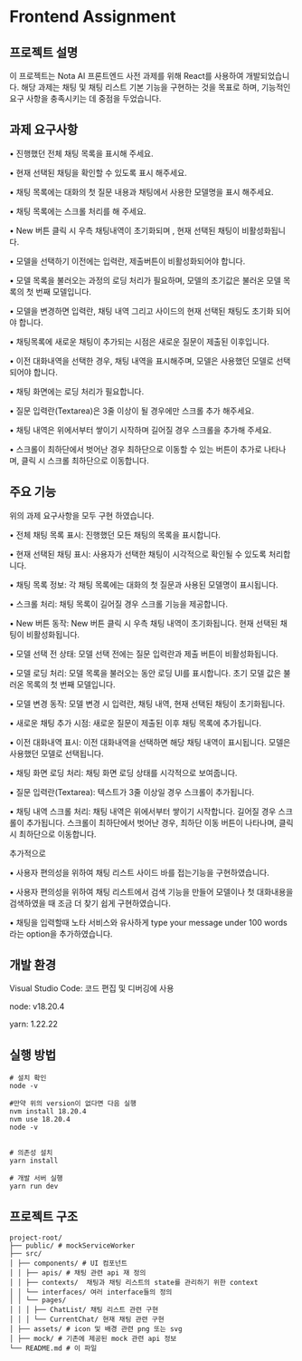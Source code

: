 # Frontend Assignment

## 프로젝트 설명

이 프로젝트는 Nota AI 프론트엔드 사전 과제를 위해 React를 사용하여 개발되었습니다.
해당 과제는 채팅 및 채팅 리스트 기본 기능을 구현하는 것을 목표로 하며, 기능적인 요구 사항을 충족시키는 데 중점을 두었습니다.

## 과제 요구사항

• 진행했던 전체 채팅 목록을 표시해 주세요.

• 현재 선택된 채팅을 확인할 수 있도록 표시 해주세요.

• 채팅 목록에는 대화의 첫 질문 내용과 채팅에서 사용한 모델명을 표시 해주세요.

• 채팅 목록에는 스크롤 처리를 해 주세요.

• New 버튼 클릭 시 우측 채팅내역이 초기화되며 , 현재 선택된 채팅이 비활성화됩니다.

• 모델을 선택하기 이전에는 입력란, 제출버튼이 비활성화되어야 합니다.

• 모델 목록을 불러오는 과정의 로딩 처리가 필요하며, 모델의 초기값은 불러온
모델 목록의 첫 번째 모델입니다.

• 모델을 변경하면 입력란, 채팅 내역 그리고 사이드의 현재 선택된 채팅도 초기화
되어야 합니다.

• 채팅목록에 새로운 채팅이 추가되는 시점은 새로운 질문이 제출된 이후입니다.

• 이전 대화내역을 선택한 경우, 채팅 내역을 표시해주며, 모델은 사용했던 모델로
선택되어야 합니다.

• 채팅 화면에는 로딩 처리가 필요합니다.

• 질문 입력란(Textarea)은 3줄 이상이 될 경우에만 스크롤 추가 해주세요.

• 채팅 내역은 위에서부터 쌓이기 시작하며 길어질 경우 스크롤을 추가해 주세요.

• 스크롤이 최하단에서 벗어난 경우 최하단으로 이동할 수 있는 버튼이 추가로
나타나며, 클릭 시 스크롤 최하단으로 이동합니다.

## 주요 기능

위의 과제 요구사항을 모두 구현 하였습니다.

• 전체 채팅 목록 표시: 진행했던 모든 채팅의 목록을 표시합니다.

• 현재 선택된 채팅 표시: 사용자가 선택한 채팅이 시각적으로 확인될 수 있도록 처리합니다.

• 채팅 목록 정보: 각 채팅 목록에는 대화의 첫 질문과 사용된 모델명이 표시됩니다.

• 스크롤 처리: 채팅 목록이 길어질 경우 스크롤 기능을 제공합니다.

• New 버튼 동작: New 버튼 클릭 시 우측 채팅 내역이 초기화됩니다. 현재 선택된 채팅이 비활성화됩니다.

• 모델 선택 전 상태: 모델 선택 전에는 질문 입력란과 제출 버튼이 비활성화됩니다.

• 모델 로딩 처리: 모델 목록을 불러오는 동안 로딩 UI를 표시합니다. 초기 모델 값은 불러온 목록의 첫 번째 모델입니다.

• 모델 변경 동작: 모델 변경 시 입력란, 채팅 내역, 현재 선택된 채팅이 초기화됩니다.

• 새로운 채팅 추가 시점: 새로운 질문이 제출된 이후 채팅 목록에 추가됩니다.

• 이전 대화내역 표시: 이전 대화내역을 선택하면 해당 채팅 내역이 표시됩니다. 모델은 사용했던 모델로 선택됩니다.

• 채팅 화면 로딩 처리: 채팅 화면 로딩 상태를 시각적으로 보여줍니다.

• 질문 입력란(Textarea): 텍스트가 3줄 이상일 경우 스크롤이 추가됩니다.

• 채팅 내역 스크롤 처리: 채팅 내역은 위에서부터 쌓이기 시작합니다. 길어질 경우 스크롤이 추가됩니다. 스크롤이 최하단에서 벗어난 경우, 최하단 이동 버튼이 나타나며, 클릭 시 최하단으로 이동합니다.

추가적으로

• 사용자 편의성을 위하여 채팅 리스트 사이드 바를 접는기능을 구현하였습니다.

• 사용자 편의성을 위하여 채팅 리스트에서 검색 기능을 만들어 모델이나 첫 대화내용을 검색하였을 때 조금 더 찾기 쉽게 구현하였습니다.

• 채팅을 입력할때 노타 서비스와 유사하게 type your message under 100 words 라는 option을 추가하였습니다.

## 개발 환경

Visual Studio Code: 코드 편집 및 디버깅에 사용

node: v18.20.4

yarn: 1.22.22

## 실행 방법

```
# 설치 확인
node -v

#만약 위의 version이 없다면 다음 실행
nvm install 18.20.4
nvm use 18.20.4
node -v


# 의존성 설치
yarn install

# 개발 서버 실행
yarn run dev

```

## 프로젝트 구조

```
project-root/
├── public/ # mockServiceWorker
├── src/
│ ├── components/ # UI 컴포넌트
│ │ ├── apis/ # 채팅 관련 api 재 정의
│ │ ├── contexts/  채팅과 채팅 리스트의 state를 관리하기 위한 context
│ │ └── interfaces/ 여러 interface들의 정의
│ │ └── pages/
│ │ │ ├── ChatList/ 채팅 리스트 관련 구현
│ │ │ └── CurrentChat/ 현재 채팅 관련 구현
│ ├── assets/ # icon 및 배경 관련 png 또는 svg
│ ├── mock/ # 기존에 제공된 mock 관련 api 정보
└── README.md # 이 파일
```
